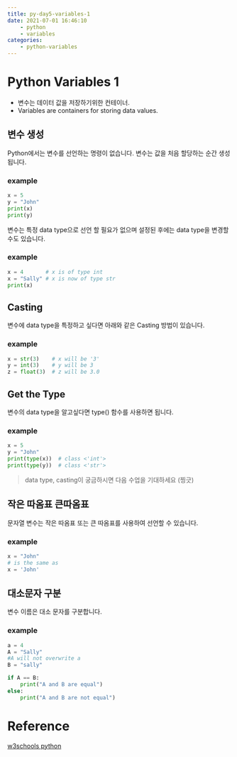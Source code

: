 ```yaml
---
title: py-day5-variables-1
date: 2021-07-01 16:46:10
    - python 
    - variables
categories: 
    - python-variables
---
```

# Python Variables 1
- 변수는 데이터 값을 저장하기위한 컨테이너.
- Variables are containers for storing data values.

## 변수 생성
Python에서는 변수를 선언하는 명령이 없습니다. 
변수는 값을 처음 할당하는 순간 생성됩니다. 

### example
``` python
x = 5
y = "John"
print(x)
print(y)
```

변수는 특정 data type으로 선언 할 필요가 없으며 설정된 후에는 data type을 변경할 수도 있습니다. 

### example
``` python
x = 4       # x is of type int
x = "Sally" # x is now of type str
print(x)
```

## Casting
변수에 data type을 특정하고 싶다면 아래와 같은 Casting 방법이 있습니다.
### example
``` python
x = str(3)    # x will be '3'
y = int(3)    # y will be 3
z = float(3)  # z will be 3.0
```

## Get the Type
변수의 data type을 알고싶다면 type() 함수를 사용하면 됩니다.
### example
``` python
x = 5
y = "John"
print(type(x))  # class <'int'>
print(type(y))  # class <'str'>
```

> data type, casting이 궁금하시면 다음 수업을 기대하세요 (찡긋)

## 작은 따옴표 큰따옴표
문자열 변수는 작은 따옴표 또는 큰 따옴표를 사용하여 선언할 수 있습니다. 
### example
``` python
x = "John"
# is the same as
x = 'John'
```

## 대소문자 구분
변수 이름은 대소 문자를 구분합니다. 
### example
``` python
a = 4
A = "Sally"
#A will not overwrite a
B = "sally"

if A == B:
    print("A and B are equal")
else:
    print("A and B are not equal")
```

# Reference
[w3schools python](https://www.w3schools.com/python/python_syntax.asp)